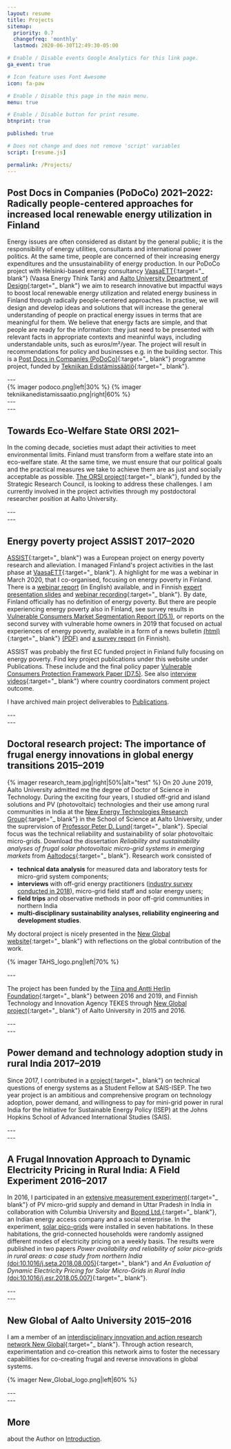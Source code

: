 ```yaml
---
layout: resume
title: Projects
sitemap:
  priority: 0.7
  changefreq: 'monthly'
  lastmod: 2020-06-30T12:49:30-05:00

# Enable / Disable events Google Analytics for this link page.
ga_event: true

# Icon feature uses Font Awesome
icon: fa-paw

# Enable / Disable this page in the main menu.
menu: true

# Enable / Disable button for print resume.
btnprint: true

published: true

# Does not change and does not remove 'script' variables
script: [resume.js]

permalink: /Projects/
---
```


## Post Docs in Companies (PoDoCo) 2021–2022: Radically people-centered approaches for increased local renewable energy utilization in Finland

Energy issues are often considered as distant by the general public; it is the responsibility of energy utilities, consultants and international power politics. At the same time, people are concerned of their increasing energy expenditures and the unsustainability of energy production. In our PoDoCo project with Helsinki-based energy consultancy [VaasaETT](https://vaasaett.com){:target="_ blank"} (Vaasa Energy Think Tank) and [Aalto University Department of Design](https://www.aalto.fi/en/department-of-design){:target="_ blank"} we aim to research innovative but impactful ways to boost local renewable energy utilization and related energy business in Finland through radically people-centered approaches. In practise, we will design and develop ideas and solutions that will increase the general understanding of people on practical energy issues in terms that are meaningful for them. We believe that energy facts are simple, and that people are ready for the information: they just need to be presented with relevant facts in appropriate contexts and meaninful ways, including understandable units, such as euros/m²/year. The project will result in recommendations for policy and businesses e.g. in the building sector. This is a [Post Docs in Companies (PoDoCo)](http://podoco.fi){:target="_ blank"} programme project, funded by [Tekniikan Edistämissäätiö](https://tekniikanedistamissaatio.fi/){:target="_ blank"}.
<div style="clear:both;">
---
</div>
<div style="clear:both;">

</div>
{% imager podoco.png|left|30% %} {% imager tekniikanedistamissaatio.png|right|60% %}

<div style="clear:both;">
<div style="clear:both;">
---
</div>
<div style="clear:both;">
---
</div>

## Towards Eco-Welfare State ORSI 2021–

In the coming decade, societies must adapt their activities to meet environmental limits. Finland must transform from a welfare state into an eco-welfare state. At the same time, we must ensure that our political goals and the practical measures we take to achieve them are as just and socially acceptable as possible. [The ORSI project](https://www.ecowelfare.fi/en/){:target="_ blank"}, funded by the Strategic Research Council, is looking to address these challenges. I am currently involved in the project activities through my postdoctoral researcher position at Aalto University.
<div style="clear:both;">
---
</div>
<div style="clear:both;">
---
</div>

## Energy poverty project ASSIST 2017–2020

[ASSIST](https://www.assist2gether.eu){:target="_ blank"} was a European project on energy poverty research and alleviation. I managed Finland's project activities in the last phase at [VaasaETT](http://www.vaasaett.com){:target="_ blank"}. A highlight for me was a webinar in March 2020, that I co-organised, focusing on energy poverty in Finland. There is a [webinar report](http://sininumminen.fi/assets/documents/ASSIST/ASSIST2020_Finland_report_energypoverty_webinar20200325.pdf) (in English) available, and in Finnish [expert presentation slides](http://www.assist2gether.eu/news-165-webinaarin_25_3_2020_esityskalvot_ja_nauhoitus) and [webinar recording](https://www.youtube.com/watch?feature=youtu.be&v=CKwhm4RWCxo){:target="_ blank"}. By date, Finland officially has no definition of energy poverty. But there are people experiencing energy poverty also in Finland, see survey results in [Vulnerable Consumers Market Segmentation Report (D5.1)](http://sininumminen.fi/assets/documents/ASSIST/ASSIST2018_D51_report_vulnerable_consumers_market_segmentation.pdf), or reports on the second survey with vulnerable home owners in 2019 that focused on actual experiences of energy poverty, available in a form of a news bulletin [(html)](https://www.assist2gether.eu/news-190-survey_heating_costs_a_significant_financial_burden_for_many_homeowners_in_finland){:target="_ blank"} [(PDF)](http://sininumminen.fi/assets/documents/ASSIST/ASSIST2020_Finland_bulletin_energypoverty_survey20200529.pdf) and [a survey report](http://sininumminen.fi/assets/documents/ASSIST/ASSIST2020_Finland_report_energypoverty_survey_FIN.pdf) (in Finnish).

ASSIST was probably the first EC funded project in Finland fully focusing on energy poverty. Find key project publications under this website under Publications. These include  and the final policy paper [Vulnerable Consumers Protection Framework Paper (D7.5)](http://sininumminen.fi/assets/documents/ASSIST/ASSIST2020_D75_policy_paper_vulnerable_consumers_protection_framework.pdf). See also [interview videos](https://www.assist2gether.eu/news-206-the_assist_experience_country_by_country){:target="_ blank"} where country coordinators comment project outcome.

I have archived main project deliverables to [Publications](/Publications).
<div style="clear:both;">
---
</div>
<div style="clear:both;">
---
</div>

## Doctoral research project: The importance of frugal energy innovations in global energy transitions 2015–2019

{% imager research_team.jpg|right|50%|alt="test" %}
On 20 June 2019, Aalto University admitted me the degree of Doctor of Science in Technology. During the exciting four years, I studied off-grid and island solutions and PV (photovoltaic) technologies and their use among rural communities in India at the [New Energy Technologies Research Group](http://newenergy.physics.aalto.fi){:target="_ blank"} in the School of Science at Aalto University, under the suprervision of [Professor Peter D. Lund](https://people.aalto.fi/peter_lund){:target="_ blank"}. Special focus was the technical reliability and sustainability of solar photovoltaic micro-grids. Download the dissertation <i>Reliability and sustainability analyses of frugal solar photovoltaic micro-grid systems in emerging markets</i> from [Aaltodocs](https://aaltodoc.aalto.fi/handle/123456789/37842){:target="_ blank"}. Research work consisted of<br>

  * **technical data analysis** for measured data and laboratory tests for micro-grid system components;
  * **interviews** with off-grid energy practitioners ([industry survey conducted in 2018](/industry_survey_2018/)), micro-grid field staff and solar energy users;
  * **field trips** and observative methods in poor off-grid communities in northern India
  * **multi-disciplinary sustainability analyses, reliability engineering and development studies**.

My doctoral project is nicely presented in the [New Global website](https://newglobal.aalto.fi/phd/reliability-and-sustainability-analyses-of-frugal-solar-photovoltaic-micro-grid-systems-in-emerging-markets/){:target="_ blank"} with reflections on the global contribution of the work.

<div style="clear:both;">
</div>

{% imager TAHS_logo.png|left|70% %}
<div style="clear:both;">
---
</div>

The project has been funded by the [Tiina and Antti Herlin Foundation](http://tahsaatio.fi){:target="_ blank"} between 2016 and 2019, and Finnish Technology and Innovation Agency TEKES through [New Global project](http://newglobal.aalto.fi){:target="_ blank"} of Aalto University in 2015 and 2016.
<div style="clear:both;">
---
</div>
<div style="clear:both;">
---
</div>

## Power demand and technology adoption study in rural India 2017–2019

Since 2017, I contributed in a [project](http://sais-isep.org/?p=1984){:target="_ blank"} on technical questions of energy systems as a Student Fellow at SAIS-ISEP. The two year project is an ambitious and comprehensive program on technology adoption, power demand, and willingness to pay for mini-grid power in rural India for the Initiative for Sustainable Energy Policy (ISEP) at the Johns Hopkins School of Advanced International Studies (SAIS).
<div style="clear:both;">
---
</div>
<div style="clear:both;">
---
</div>

## A Frugal Innovation Approach to Dynamic Electricity Pricing in Rural India: A Field Experiment 2016–2017

In 2016, I participated in an [extensive measurement experiment](http://egap.org/registration/1662){:target="_
blank"} of PV micro-grid supply and demand in Uttar Pradesh in India in collaboration with Columbia University and [Boond Ltd.](https://www.youtube.com/watch?v=gK1JHQZ2GsE){:target="_ blank"}, an Indian energy access company and a social enterprise. In the experiment, [solar pico-grids](http://sininumminen.fi/blog/Pico-grids/) were installed in seven habitations. In these habitations, the grid-connected households were randomly assigned different modes of electricity pricing on a weekly basis. The results were published in two papers <i>Power availability and reliability of solar pico-grids in rural areas: a case study from northern India</i> [(doi:10.1016/j.seta.2018.08.005)](https://www.sciencedirect.com/science/article/pii/S221313881730632X){:target="_ blank"} and <i>An Evaluation of Dynamic Electricity Pricing for Solar Micro-Grids in Rural India</i> [(doi:10.1016/j.esr.2018.05.007)](https://www.sciencedirect.com/science/article/pii/S2211467X18300506){:target="_ blank"}.
<div style="clear:both;">
---
</div>
<div style="clear:both;">
---
</div>

## New Global of Aalto University 2015–2016

I am a member of an [interdisciplinary innovation and action research network New Global](http://newglobal.aalto.fi){:target="_ blank"}. Through action research, experimentation and co-creation this network aims to foster the necessary capabilities for co-creating frugal and reverse innovations in global systems.

{% imager New_Global_logo.png|left|60% %}

<div style="clear:both;">
---
</div>
<div style="clear:both;">
---
</div>

##  More
about the Author on [Introduction](http://sininumminen.fi/introduction).
